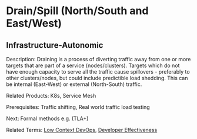 # Drain/Spill (North/South and East/West)

## Infrastructure-Autonomic

Description: Draining is a process of diverting traffic away from one or more targets that are part of a service (nodes/clusters). Targets which do not have enough capacity to serve all the traffic cause spillovers - preferably to other clusters/nodes, but could include predictible load shedding. This can be internal (East-West) or external (North-South) traffic.

Related Products: K8s, Service Mesh

Prerequisites: Traffic shifting, Real world traffic load testing

Next: Formal methods e.g. (TLA+)

Related Terms: [Low Context DevOps](https://www.usenix.org/publications/loginonline/low-context-devops), [Developer Effectiveness](https://martinfowler.com/articles/developer-effectiveness.html)

